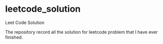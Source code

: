 leetcode_solution
=================

Leet Code Solution

The repository record all the solution for leetcode problem that I have ever finished.
